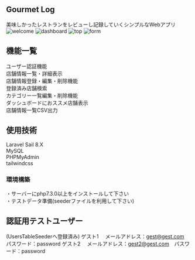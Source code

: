 ## Gourmet Log

美味しかったレストランをレビューし記録していくシンプルなWebアプリ  
![welcome](https://github.com/Minori-Takeuchi/GourmetLog/assets/119908511/4cbd67cc-3622-4bb1-bc87-455deba846fd)
![dashboard](https://github.com/Minori-Takeuchi/GourmetLog/assets/119908511/c29b4019-494c-4353-9aa9-e6a7914c7455)
![top](https://github.com/Minori-Takeuchi/GourmetLog/assets/119908511/278a564a-1bb2-4704-8af0-4bb5532efa42)
![form](https://github.com/Minori-Takeuchi/GourmetLog/assets/119908511/7ce9e768-3d3f-4cf7-a8df-c617da2d4604)


## 機能一覧

ユーザー認証機能  
店舗情報一覧・詳細表示  
店舗情報登録・編集・削除機能  
登録済み店舗検索  
カテゴリー一覧編集・削除機能  
ダッシュボードにおススメ店舗表示  
店舗情報一覧CSV出力  

## 使用技術

Laravel Sail 8.X  
MySQL  
PHPMyAdmin  
tailwindcss  

### 環境構築

・サーバーにphp7.3.0以上をインストールして下さい  
・テストデータ準備(seederファイルを利用して下さい)  


## 認証用テストユーザー

(UsersTableSeederへ登録済み)
ゲスト1　 メールアドレス：gest@gest.com　パスワード：password
ゲスト2　 メールアドレス：gest2@gest.com　パスワード：password


